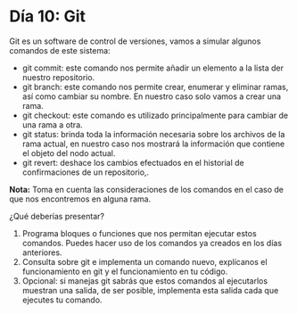 # Día 10: Git

Git es un software de control de versiones, vamos a simular algunos comandos de este sistema:

- git commit: este comando nos permite añadir un elemento a la lista der nuestro repositorio.
- git branch: este comando nos permite crear, enumerar y eliminar ramas, así como cambiar su nombre. En nuestro caso solo vamos a crear una rama.
- git checkout: este comando es utilizado principalmente para cambiar de una rama a otra.
- git status: brinda toda la información necesaria sobre los archivos de la rama actual, en nuestro caso nos mostrará la información que contiene el objeto del nodo actual.
- git revert: deshace los cambios efectuados en el historial de confirmaciones de un repositorio,.

**Nota:** Toma en cuenta las consideraciones de los comandos en el caso de que nos encontremos en alguna rama.

¿Qué deberías presentar?

1. Programa bloques o funciones que nos permitan ejecutar estos comandos. Puedes hacer uso de los comandos ya creados en los días anteriores.
2. Consulta sobre git e implementa un comando nuevo, explícanos el funcionamiento en git y el funcionamiento en tu código.
3. Opcional: si manejas git sabrás que estos comandos al ejecutarlos muestran una salida, de ser posible, implementa esta salida cada que ejecutes tu comando.
